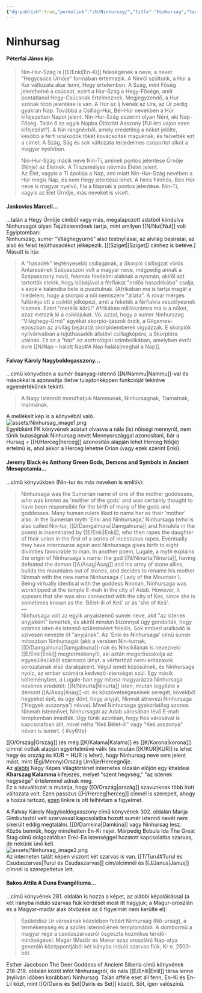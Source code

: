 ```yaml
---
{"dg-publish":true,"permalink":"/N/Ninhursag/","title":"Ninhursag","tags":["dg_uploaded","Englishtexttranslated"],"created":"2023-11-05T01:07","updated":"2023-11-08T04:09"}
---
```



# Ninhursag

#### Péterfai János írja:

> Nin-Hur-Szág is [[E/Enki\|En-Ki]] feleségének a neve, a nevet "Hegycsúcs Úrnője" formában értelmezik. A Ninről szóltunk, a Hur a Kur változata akar lenni, Hegy értelemben. A Szág, mint Főség jelenthetné a csúcsot, ezért a Hur-Szág a Hegy-Fősége, amit pontatlanul Hegy-Csúcsnak értelmeznek. Megjegyzendő, a Hur szónak több jelentése is van. A Húr az Íj Ívének az Ura, az Úr pedig gyakran Nap. Továbbá a Csillag-Húr, Bél-Húr nevekben a Húr kifejezetten Napot jelent. Nin-Hur-Szág eszerint olyan Néni, aki Nap-Főség. Talán ő az egyik Napba Öltözött Asszony \[PJI érti vajon ezen kifejezést?\]. A Nin rangnévből, amely eredetileg a nőket jelölte, később a férfi uralkodók tőkét kovácsoltak maguknak, és felvették ezt a címet. A Szág, Ság és sok változata terjedelmes csoportot alkot a magyar nyelvben.  
> 
> Nin-Hur-Szág másik neve Nin-Ti, aminek pontos jelentése Úrnője (Nínje) az Életnek. A Ti személyes névmás Életet jelent.  
> Az Élet, vagyis a Ti ápolója a Nap, ami miatt Nin-Hur-Szág nevében a Húr mégis Nap, és nem Hegy jelentésű lehet. A híres filmhős, Ben Húr neve is magyar nyelvű, Fia a Napnak a pontos jelentése. Nin-Ti, vagyis az Élet Úrnője, más neveket is viselt.  

#### Jankovics Marcell...

...talán a Hegy Úrnője címből vagy más, megalapozott adatból kiindulva Ninhursagot olyan Tejútistennőnek tartja, mint amilyen [[N/Nut\|Nut]] volt Egyiptomban:  
Ninhurszág, sumer "Világhegyúrnő" alsó testnyílásai, az alvilág bejáratai, az alsó és felső tejúthasadékot jelképezik. \[[[Sziget\|[Sziget]] címhez is betéve.\]  
Másutt is írja:  
> A "hasadék" legfényesebb csillagának, a Skorpió csillagzat vörös Antaresének Szépasszon volt a magyar neve, mégpedig annak a Szépasszony nevű, felemás hiedelmi alaknak a nyomán, akiről azt tartották eleink, hogy bűbájával a férfiakat "erdős hasadékába" csalja, s azok e kalandba bele is pusztulnak. (Afrikában ma is tartja magát a hiedelem, hogy a skorpió a női nemiszerv "állata". A rovar mérges fullánkja ott a csiklót jelképezi, amit a feketék a férfiakra veszélyesnek hisznek. Ezért "metélik körül" Afrikában milliószámra ma is a nőket, azaz metszik ki a csiklójukat. Vö. azzal, hogy a sumer Ninhurszag "Világhegy-Úrnő" ágyékát skorpió-ijászok őrzik, a Gilgames-eposzban az alvilág bejáratát skorpióemberek vigyázzák. E skorpiók nyilvánvalóan a tejúthasadék állatövi csillagképére, a Skorpióra utalnak. Ez az a "ház" az asztrológiai szimbolikában, amelyben évről évre [[N/Nap – halott Nap#A Nap halála\|meghal a Nap]].  

#### Falvay Károly Nagyboldogasszony...

...című könyvében a sumér ősanyag-istennő [[N/Nammu\|Nammu]]-val és másokkal is azonosítja illetve tulajdonképpen funkcióját tekintve egyenértékűnek tekinti:  
> A Nagy Istennőt mondhatjuk Nammunak, Ninhursagnak, Tiamatnak, Inannának.  

A mellékelt kép is a könyvéből való.  
![assets/Ninhursag_image1.png](/img/user/N/assets/Ninhursag_image1.png)  
Egyébként FK könyvének adatait olvasva a nála (is) nőiségi mennyről, nem tűnik butaságnak Ninhursag nevét Mennyországgal azonosítani, bár a Hursag = [[H/Herceg\|herceg]] azonosítás alapján lehet Herceg Nő(je) értelmű is, ahol akkor a Herceg lehetne Orion (vagy ezek szerint Enki).  

#### Jeremy Black és Anthony Green Gods, Demons and Symbols in Ancient Mesopotamia...

...című könyvükben (Nin-tur és más neveken is említik):  
> Ninhursaga was the Sumerian name of one of the mother goddesses, who was known as 'mother of the gods' and was certainly thought to have been responsible for the birth of many of the gods and goddesses. Many human rulers liked to name her as their 'mother' also. In the Sumerian myth 'Enki and Ninhursaga,' Ninhursaga (who is also called Nin-tur, [[D/Damgalnuna\|Damgalnuna]] and Ninsikila in the poem) is inseminated by [[E/Enki\|Enki]], who then rapes the daughter of their union in the first of a series of incestuous rapes. Eventually they have intercourse again and Ninhursaga gives birth to eight divinities favourable to man. In another poem, Lugale, a myth explains the origin of Ninhursaga's name: the god [[N/Ninurta\|Ninurta]], having defeated the demon [[A/Asag\|Asag]] and his army of stone allies, builds the mountains out of stones, and decides to rename his mother Ninmah with the new name Ninhursaga ('Lady of the Mountain'). Being virtually identical with the goddess Ninmah, Ninhursaga was worshipped at the temple E-mah in the city of Adab. However, it appears that she was also connected with the city of Kes, since she is sometimes known as the 'Bēlet-ili of Keš' or as 'she of Keš'.  
> —  
> Ninhursaga volt az egyik anyaistennő sumér neve, akit "az istenek anyjaként" ismertek, és akiről minden bizonnyal úgy gondolták, hogy számos isten és istennő születéséért felelős. Sok emberi uralkodó is szívesen nevezte őt "anyjának". Az 'Enki és Ninhursaga' című sumér mítoszban Ninhursagát (akit a versben Nin-turnak, [[D/Damgalnuna\|Damgalnuna]]-nak és Ninsikilának is neveznek) [[E/Enki\|Enki]] megtermékenyíti, aki aztán megerőszakolja az egyesülésükből származó lányt, a vérfertőző nemi erőszakok sorozatának első darabjaként. Végül ismét közösülnek, és Ninhursaga nyolc, az ember számára kedvező istenséget szül. Egy másik költeményben, a Lugale-ban egy mítosz magyarázza Ninhursaga nevének eredetét: [[N/Ninurta\|Ninurta]] isten, miután legyőzte a démont [[A/Asag\|Asag]]-ot. és kőszövetségeseinek seregét, kövekből hegyeket épít, és úgy dönt, hogy anyját, Ninmát átnevezi Ninhursaga ('Hegyek asszonya') névvel. Mivel Ninhursaga gyakorlatilag azonos Ninmah istennővel, Ninhursagát az Adab városában lévő E-mah templomban imádták. Úgy tűnik azonban, hogy Kes városával is kapcsolatban állt, mivel néha "Keš Bēlet-ili" vagy "Keš asszonya" néven is ismert.  { #cy6tte}


[[O/Ország\|Ország]] (és még [[K/Kalama\|Kalama]] és [[K/Korona\|korona]]) címnél írottak alapján egyértelművé válik (és miután [[K/KUR\|KUR]] is lehet hegy és ország és KUR = HUR is lehet), hogy Ninhursag neve sem jelent mást, mint (Égi/Menny)Ország Úrnője/Hercegnője.  
Az [alábbi](https://mek.oszk.hu/01200/01267/html/01kotet/01r02f04.htm) Nagy Képes Világtörténet internetes oldalán előjön egy khaldeai **Kharszag Kalamma** kifejezés, melyet "szent hegység," "az istenek hegysége" értelemmel adnak meg.  
Ez a névváltozat is mutatja, hogy [[O/Ország\|ország]] szavunknak több írott változata volt. Ezen passzus [[H/Herceg\|herceg]] címnél is szerepelt, ahogy a hozzá tartozó, [ezen](http://www.gpedia.com/en/m/gpedia/Wikipedia:Articles_for_deletion/Kharsag) linkre is ott felhívtam a figyelmet.  

A Falvay Károly Nagyboldogasszony című könyvének 302. oldalán Marija Gimbutastól vett szarvassal kapcsolatba hozott sumér istennő nevét nem sikerült eddig megtalálni. [[D/Damkina\|Damkina]] vagy Ninhursag lesz. Közös bennük, hogy mindketten En-Ki nejei. Márpedig Bobula Ida The Great Stag című dolgozatában Enki-Ea istenséggel hozatott kapcsolatba szarvas, de nekünk ünő kell.  
![assets/Ninhursag_image2.png](/img/user/N/assets/Ninhursag_image2.png)  
Az interneten talált képen viszont két szarvas is van. [[T/Turul#Turul és Csudaszarvas\|Turul és Csudaszarvas]] cím/alcímnél és [[J/Janus\|Janus]] címnél is szerepeltetve lett.  

#### Bakos Attila A Duna Evangéliuma...

...című könyvének 281. oldalán is hozza a képet, az alábbi képaláírással (a két irányba induló szarvas fiúk kérdését most itt hagyjuk; a Magur-oroszlán és a Magyar-madár alak ötvözése az ő figyelmét nem kerülte el):  
> Épületdísz Ur városának közelében feltárt Ninhurság (Nő-urság), a termékenység és a szülés istennőjének templomából. A dombormű a magyar rege a csodaszarvasról ősgeszta kozmikus téridő-minőségével. Magar (Madár és Makar azaz oroszlán) Nap-atya generáló középpontjából két irányba induló szarvas fiúk, Kr e. 2500-ből.  

Esther Jacobson The Deer Goddess of Ancient Siberia című könyvének 218-219. oldalán közöl infót Ninhursagról, de nála [[E/Enlil\|Enlil]] társa lenne (nyilván időben korábban) Ninhursag. Talán afféle eset áll fenn, En-Ki és En-Lil közt, mint [[O/Osiris és Set\|Osiris és Set]] között. Sőt, igen valószínű.  